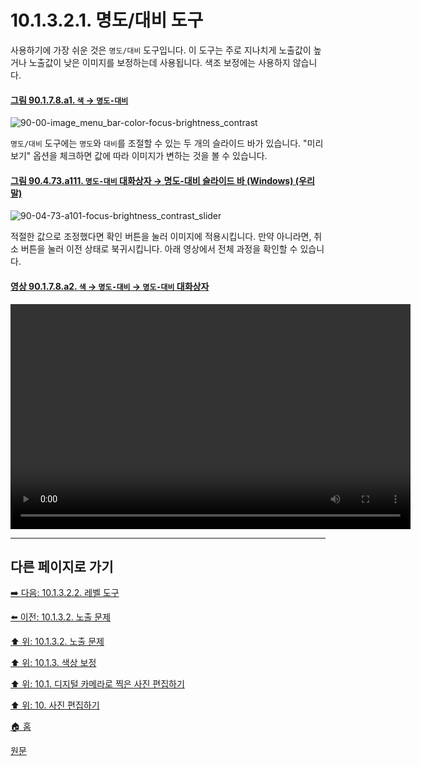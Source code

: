 # 10.1.3.2.1. 명도/대비 도구
사용하기에 가장 쉬운 것은 `명도/대비` 도구입니다. 이 도구는 주로 지나치게 노출값이 높거나 노출값이 낮은 이미지를 보정하는데 사용됩니다. 색조 보정에는 사용하지 않습니다. 

<a id="90-01-07-08-a1"></a>

#### [그림 90.1.7.8.a1. `색` → `명도-대비`](./90-01-07-08-brightness_contrast.md#90-01-07-08-a1)
![90-00-image_menu_bar-color-focus-brightness_contrast](https://github.com/wonder13662/gimp/assets/15767104/1e472d06-319e-469c-b8e4-ea8b23a1efac)

`명도/대비` 도구에는 `명도`와 `대비`를 조절할 수 있는 두 개의 슬라이드 바가 있습니다. "미리보기" 옵션을 체크하면 값에 따라 이미지가 변하는 것을 볼 수 있습니다.

<a id="90-04-73-a111"></a>

#### [그림 90.4.73.a111. `명도-대비` 대화상자 → 명도-대비 슬라이드 바 (Windows) (우리말)](./90-04-0073-brightness_contrast.md#90-04-73-a111)
![90-04-73-a101-focus-brightness_contrast_slider](https://github.com/wonder13662/gimp/assets/15767104/b6105699-b69f-41f6-a6c0-6a013ba0fea5)

적절한 값으로 조정했다면 확인 버튼을 눌러 이미지에 적용시킵니다. 만약 아니라면, 취소 버튼을 눌러 이전 상태로 북귀시킵니다. 아래 영상에서 전체 과정을 확인할 수 있습니다.

<a id="90-01-07-08-a2"></a>

#### [영상 90.1.7.8.a2. `색` → `명도-대비` → `명도-대비` 대화상자](./90-01-07-08-brightness_contrast.md#90-01-07-08-a2)
<video controls="controls" width="640" height="360" src="https://github.com/wonder13662/gimp/assets/15767104/18eaf87c-5b0c-4aae-9484-62fd9cbc02bd"></video>

***

## 다른 페이지로 가기

[➡️ 다음: 10.1.3.2.2. 레벨 도구](./10-01-03-02-02-level.md)

[⬅️ 이전: 10.1.3.2. 노출 문제](./10-01-03-02-00-exposure_problems.md)

[⬆️ 위: 10.1.3.2. 노출 문제](./10-01-03-02-00-exposure_problems.md)

[⬆️ 위: 10.1.3. 색상 보정](./10-01-03-00-improving_colors.md)

[⬆️ 위: 10.1. 디지털 카메라로 찍은 사진 편집하기](./10-01-00-working-with-digital-camera-photos.md)

[⬆️ 위: 10. 사진 편집하기](./10-00-enhancing-photographs.md)

[🏠 홈](./00-home.md)

[원문](https://docs.gimp.org/2.10/ko/gimp-imaging-photos.html#gimp-using-photography-colors)
